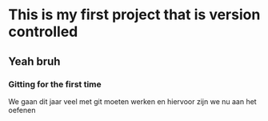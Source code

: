# This is my first project that is version controlled

## Yeah bruh

### Gitting for the first time

We gaan dit jaar veel met git moeten werken en hiervoor zijn we nu aan het oefenen

